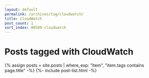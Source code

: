 ```yaml
---
layout: default
permalink: /archives/tag/cloudwatch/
title: CloudWatch
post_count: 1
sort_index: 00589-cloudwatch
---
```

<h1 class="page-heading">Posts tagged with CloudWatch</h1>
{% assign posts = site.posts | where_exp: "item", "item.tags contains page.title" -%}
{%- include post-list.html -%}
